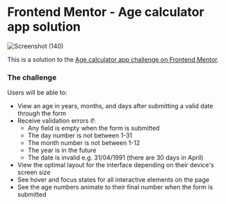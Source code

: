 # Frontend Mentor - Age calculator app solution

![Screenshot (140)](https://github.com/deepika9107/FM_challenges/assets/61866423/b52e3c0b-3673-43c1-b097-e4d00fbf6ad3)


This is a solution to the [Age calculator app challenge on Frontend Mentor](https://www.frontendmentor.io/challenges/age-calculator-app-dF9DFFpj-Q).

### The challenge

Users will be able to:

- View an age in years, months, and days after submitting a valid date through the form
- Receive validation errors if:
  - Any field is empty when the form is submitted
  - The day number is not between 1-31
  - The month number is not between 1-12
  - The year is in the future
  - The date is invalid e.g. 31/04/1991 (there are 30 days in April)
- View the optimal layout for the interface depending on their device's screen size
- See hover and focus states for all interactive elements on the page
- See the age numbers animate to their final number when the form is submitted
